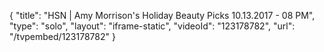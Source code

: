 {
    "title": "HSN | Amy Morrison's Holiday Beauty Picks 10.13.2017 - 08 PM",
    "type": "solo",
    "layout": "iframe-static",
    "videoId": "123178782",
    "url": "\/tvpembed\/123178782"
}